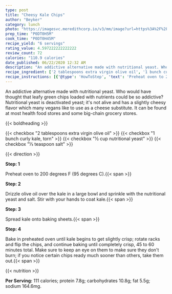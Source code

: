 ```yaml
---
type: post
title: "Cheesy Kale Chips"
author: "Beyker"
category: lunch
photo: "https://imagesvc.meredithcorp.io/v3/mm/image?url=https%3A%2F%2Fimages.media-allrecipes.com%2Fuserphotos%2F1004999.jpg"
prep_time: "P0DT0H5M"
cook_time: "P0DT0H45M"
recipe_yield: "6 servings"
rating_value: 4.597222222222222
review_count: 72
calories: "110.9 calories"
date_published: 06/22/2020 12:32 AM
description: "An addictive alternative made with nutritional yeast. Who would have thought that leafy green chips loaded with nutrients could be so addictive? Nutritional yeast is deactivated yeast; it's not alive and has a slightly cheesy flavor which many vegans like to use as a cheese substitute. It can be found at most health food stores and some big-chain grocery stores."
recipe_ingredient: ['2 tablespoons extra virgin olive oil', '1 bunch curly kale, torn', '½ cup nutritional yeast', '⅓ teaspoon salt']
recipe_instructions: [{'@type': 'HowToStep', 'text': 'Preheat oven to 200 degrees F (95 degrees C).\n'}, {'@type': 'HowToStep', 'text': 'Drizzle olive oil over the kale in a large bowl and sprinkle with the nutritional yeast and salt. Stir with your hands to coat kale.\n'}, {'@type': 'HowToStep', 'text': 'Spread kale onto baking sheets.\n'}, {'@type': 'HowToStep', 'text': "Bake in preheated oven until kale begins to get slightly crisp; rotate racks and flip the chips, and continue baking until completely crisp, 45 to 60 minutes total. Make sure to keep an eye on them to make sure they don't burn; if you notice certain chips ready much sooner than others, take them out.\n"}]
---
```


An addictive alternative made with nutritional yeast. Who would have thought that leafy green chips loaded with nutrients could be so addictive? Nutritional yeast is deactivated yeast; it's not alive and has a slightly cheesy flavor which many vegans like to use as a cheese substitute. It can be found at most health food stores and some big-chain grocery stores. 

{{< boldheading >}}

{{< checkbox "2 tablespoons extra virgin olive oil" >}}
{{< checkbox "1 bunch curly kale, torn" >}}
{{< checkbox "½ cup nutritional yeast" >}}
{{< checkbox "⅓ teaspoon salt" >}}


{{< direction >}}

**Step: 1**

Preheat oven to 200 degrees F (95 degrees C).{{< span >}}

**Step: 2**

Drizzle olive oil over the kale in a large bowl and sprinkle with the nutritional yeast and salt. Stir with your hands to coat kale.{{< span >}}

**Step: 3**

Spread kale onto baking sheets.{{< span >}}

**Step: 4**

Bake in preheated oven until kale begins to get slightly crisp; rotate racks and flip the chips, and continue baking until completely crisp, 45 to 60 minutes total. Make sure to keep an eye on them to make sure they don't burn; if you notice certain chips ready much sooner than others, take them out.{{< span >}}

{{< nutrition >}}

**Per Serving:** 111 calories; protein 7.8g; carbohydrates 10.8g; fat 5.5g; sodium 164.6mg.